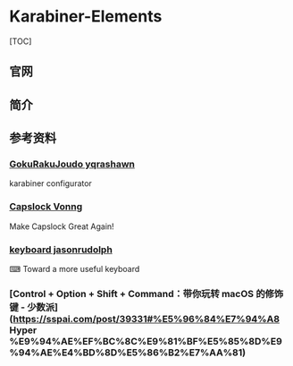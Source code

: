 # Karabiner-Elements

[TOC]

## 官网

## 简介

## 参考资料

### [GokuRakuJoudo yqrashawn](https://github.com/yqrashawn/GokuRakuJoudo#readme)

karabiner configurator

### [Capslock Vonng](https://github.com/Vonng/Capslock)

Make Capslock Great Again! 

### [keyboard jasonrudolph](https://github.com/jasonrudolph/keyboard)

⌨ Toward a more useful keyboard

### [Control + Option + Shift + Command：带你玩转 macOS 的修饰键 - 少数派](https://sspai.com/post/39331#%E5%96%84%E7%94%A8 Hyper %E9%94%AE%EF%BC%8C%E9%81%BF%E5%85%8D%E9%94%AE%E4%BD%8D%E5%86%B2%E7%AA%81)